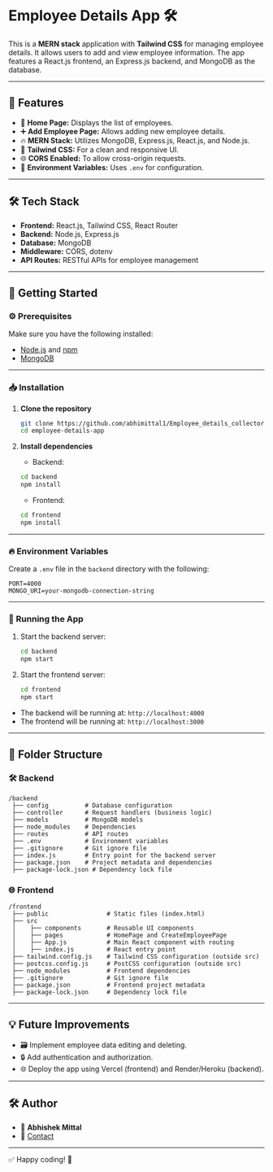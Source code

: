 # Employee Details App 🛠️

This is a **MERN stack** application with **Tailwind CSS** for managing employee details. It allows users to add and view employee information. The app features a React.js frontend, an Express.js backend, and MongoDB as the database.

---

## 🚀 Features

- 📄 **Home Page:** Displays the list of employees.
- ➕ **Add Employee Page:** Allows adding new employee details.
- 🔥 **MERN Stack:** Utilizes MongoDB, Express.js, React.js, and Node.js.
- 🎨 **Tailwind CSS:** For a clean and responsive UI.
- 🌐 **CORS Enabled:** To allow cross-origin requests.
- 🔧 **Environment Variables:** Uses `.env` for configuration.

---

## 🛠️ Tech Stack

- **Frontend:** React.js, Tailwind CSS, React Router
- **Backend:** Node.js, Express.js
- **Database:** MongoDB
- **Middleware:** CORS, dotenv
- **API Routes:** RESTful APIs for employee management

---

## 🚀 Getting Started

### ⚙️ Prerequisites

Make sure you have the following installed:

- [Node.js](https://nodejs.org/) and [npm](https://www.npmjs.com/)
- [MongoDB](https://www.mongodb.com/)

---

### 📥 Installation

1. **Clone the repository**
   ```bash
   git clone https://github.com/abhimittal1/Employee_details_collector
   cd employee-details-app
   ```

2. **Install dependencies**
   - Backend:
   ```bash
   cd backend
   npm install
   ```
   - Frontend:
   ```bash
   cd frontend
   npm install
   ```

---

### 🔥 Environment Variables

Create a `.env` file in the `backend` directory with the following:
```
PORT=4000
MONGO_URI=your-mongodb-connection-string
```

---

### 🚀 Running the App

1. Start the backend server:
   ```bash
   cd backend
   npm start
   ```

2. Start the frontend server:
   ```bash
   cd frontend
   npm start
   ```

- The backend will be running at: `http://localhost:4000`
- The frontend will be running at: `http://localhost:3000`

---

## 📌 Folder Structure

### 🛠️ Backend
```
/backend
 ├── config          # Database configuration
 ├── controller      # Request handlers (business logic)
 ├── models          # MongoDB models
 ├── node_modules    # Dependencies
 ├── routes          # API routes
 ├── .env            # Environment variables
 ├── .gitignore      # Git ignore file
 ├── index.js        # Entry point for the backend server
 ├── package.json    # Project metadata and dependencies
 ├── package-lock.json # Dependency lock file
```

### 🌐 Frontend
```
/frontend
 ├── public                # Static files (index.html)
 ├── src
 │    ├── components       # Reusable UI components
 │    ├── pages            # HomePage and CreateEmployeePage
 │    ├── App.js           # Main React component with routing
 │    ├── index.js         # React entry point
 ├── tailwind.config.js    # Tailwind CSS configuration (outside src)
 ├── postcss.config.js     # PostCSS configuration (outside src)
 ├── node_modules          # Frontend dependencies
 ├── .gitignore            # Git ignore file
 ├── package.json          # Frontend project metadata
 ├── package-lock.json     # Dependency lock file

```

---

## 💡 Future Improvements

- 🗃️ Implement employee data editing and deleting.
- 🔒 Add authentication and authorization.
- 🌐 Deploy the app using Vercel (frontend) and Render/Heroku (backend).

---

## 🛠️ Author

- 👤 **Abhishek Mittal**
- 📧 [Contact](mailto:abhishekmittal24gold@gmail.com)

---

✅ Happy coding! 🎉
